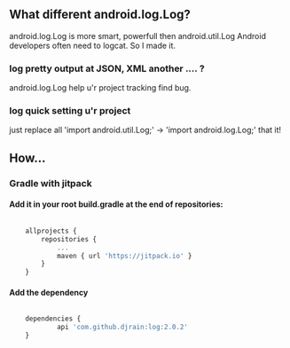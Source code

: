 ## What different android.log.Log?

android.log.Log is more smart, powerfull then android.util.Log
Android developers often need to logcat.
So I made it.

### log pretty output at JSON, XML another .... ?
android.log.Log help u'r project tracking find bug.

### log quick setting u'r project
just replace all 'import android.util.Log;' -> 'import android.log.Log;' that it!





## How...

### Gradle with jitpack

#### Add it in your root build.gradle at the end of repositories:
```javascript

	allprojects {
		repositories {
			...
			maven { url 'https://jitpack.io' }
		}
	}

```
#### Add the dependency
```javascript

	dependencies {
	        api 'com.github.djrain:log:2.0.2'
	}


```


